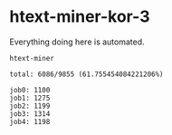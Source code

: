 # htext-miner-kor-3

Everything doing here is automated.

```
htext-miner

total: 6086/9855 (61.755454084221206%)

job0: 1100
job1: 1275
job2: 1199
job3: 1314
job4: 1198
```